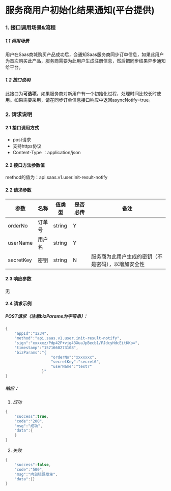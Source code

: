 # 服务商用户初始化结果通知(平台提供)

### 1. 接口调用场景&流程

##### 1.1 调用场景

用户在Saas商城购买产品成功后，会通知Saas服务商同步订单信息，如果此用户为首次购买此产品，服务商需要为此用户生成注册信息，然后把同步结果异步通知给平台。

##### 1.2 接口说明

此接口为**可选项**，如果服务商对新用户有一个初始化过程，处理时间比较长时使用。如果需要采用，请在同步订单信息接口响应中返回asyncNotify=true。

### 2. 请求说明

#### 2.1 接口调用方式

- post请求
- 支持https协议
- Content-Type ：application/json

#### 2.2 接口方法参数值

method的值为：api.saas.v1.user.init-result-notify

#### 2.2  请求参数

| 参数        | 名称   | 值类型    | 是否必传 | 备注                        |
| --------- | ---- | ------ | ---- | ------------------------- |
| orderNo   | 订单号  | string | Y    |                           |
| userName  | 用户名  | string | Y    |                           |
| secretKey | 密钥   | string | N    | 服务商为此用户生成的密钥（不是密码），以增加安全性 |

#### 2.3  响应参数

无

#### 2.4 请求示例

##### POST请求（注意bizParams为字符串）：

```Java
{
    "appId":"1234",
    "method":"api.saas.v1.user.init-result-notify",
	"sign":"xxxxxz/Pdp42F+vjg43XuaJpBecb1/FJdcyHdcEitKKo=",
	"timestamp":"1571660273108",
	"bizParams":"{				
					"orderNo":"xxxxxxx",
					"secretKey":"secret6",
					"userName":"test7"
				}"
}
```
##### 响应：

1. *成功*
```Java
{
    "success":true,
    "code":"200",
    "msg":"成功",
    "data":{
    }
}
```

2. *失败*
```Java
{
    "success":false,
    "code":"500",
    "msg":"内部错误发生",
    "data":{}
}
```
